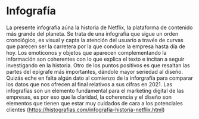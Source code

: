 # Infografía
La presente infografía aúna la historia de Netflix, la plataforma de contenido más grande del planeta. Se trata de una infografía que sigue un orden cronológico, es visual y capta la atención del usuario a través de curvas que parecen ser la carretera por la que conduce la empresa hasta día de hoy. Los emoticonos y objetos que aparecen complementando la información son coherentes con lo que explica el texto e incitan a seguir investigando en la historia. Otro de los puntos positivos es que resaltan las partes del epígrafe más importantes, dándole mayor seriedad al diseño. Quizás eche en falta algún dato al comienzo de la inforgrafía para comparar los datos que nos ofrecen al final relativos a sus cifras en 2021. Las infografías son un elemento fundamental para el marketing digital de las empresas, es por eso que la claridad, la coherencia y el diseño son elementos que tienen que estar muy cuidados de cara a los potenciales clientes   (https://histografias.com/infografia-historia-netflix.html)
